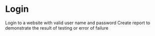 # Login
Login to a website with valid user name and password 
Create report to demonstrate the result of testing or error of failure
